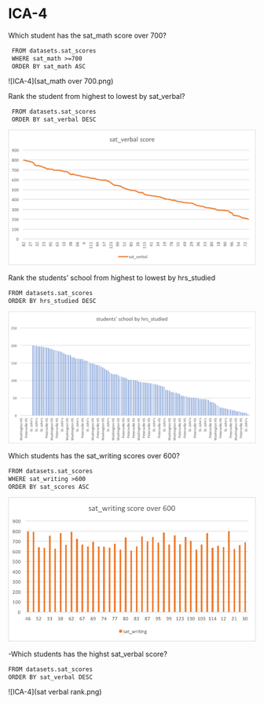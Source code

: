 # ICA-4
Which student has the sat_math score over 700?
```SELECT sat_math, student_id
 FROM datasets.sat_scores
 WHERE sat_math >=700
 ORDER BY sat_math ASC
```
![ICA-4](sat_math over 700.png)

Rank the student from highest to lowest by sat_verbal?
```SELECT sat_verbal, student_id
 FROM datasets.sat_scores
 ORDER BY sat_verbal DESC
```
![ICA-4](sat_verbal.png)

Rank the students’ school from highest to lowest by hrs_studied
```SELECT school, hrs_studied
FROM datasets.sat_scores 
ORDER BY hrs_studied DESC
```
![ICA-4](hrs_studied.png)

Which students has the sat_writing scores over 600?
```SELECT student_id, sat_writing 
FROM datasets.sat_scores
WHERE sat_writing >600
ORDER BY sat_scores ASC 
```
![ICA-4](sat_writing.png)

-Which students has the highst sat_verbal score?
```SELECT student_id, sat_verbal
FROM datasets.sat_scores
ORDER BY sat_verbal DESC
```
![ICA-4](sat verbal rank.png)
